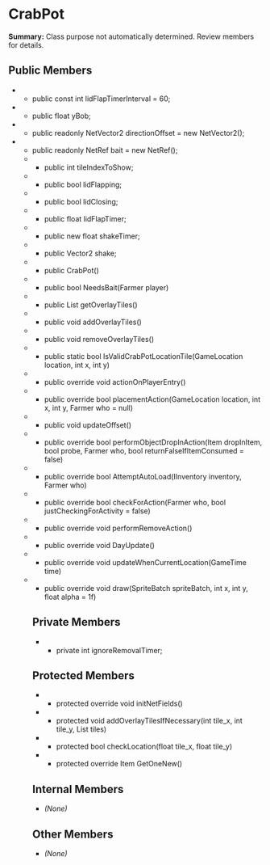 # CrabPot

**Summary:** Class purpose not automatically determined. Review members for details.

## Public Members
- - public const int lidFlapTimerInterval = 60;
- - public float yBob;
- - public readonly NetVector2 directionOffset = new NetVector2();
- - public readonly NetRef<Object> bait = new NetRef<Object>();
- - public int tileIndexToShow;
- - public bool lidFlapping;
- - public bool lidClosing;
- - public float lidFlapTimer;
- - public new float shakeTimer;
- - public Vector2 shake;
- - public CrabPot()
- - public bool NeedsBait(Farmer player)
- - public List<Vector2> getOverlayTiles()
- - public void addOverlayTiles()
- - public void removeOverlayTiles()
- - public static bool IsValidCrabPotLocationTile(GameLocation location, int x, int y)
- - public override void actionOnPlayerEntry()
- - public override bool placementAction(GameLocation location, int x, int y, Farmer who = null)
- - public void updateOffset()
- - public override bool performObjectDropInAction(Item dropInItem, bool probe, Farmer who, bool returnFalseIfItemConsumed = false)
- - public override bool AttemptAutoLoad(IInventory inventory, Farmer who)
- - public override bool checkForAction(Farmer who, bool justCheckingForActivity = false)
- - public override void performRemoveAction()
- - public override void DayUpdate()
- - public override void updateWhenCurrentLocation(GameTime time)
- - public override void draw(SpriteBatch spriteBatch, int x, int y, float alpha = 1f)

## Private Members
- - private int ignoreRemovalTimer;

## Protected Members
- - protected override void initNetFields()
- - protected void addOverlayTilesIfNecessary(int tile_x, int tile_y, List<Vector2> tiles)
- - protected bool checkLocation(float tile_x, float tile_y)
- - protected override Item GetOneNew()

## Internal Members
- *(None)*

## Other Members
- *(None)*
